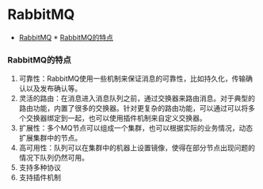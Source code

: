 # RabbitMQ

<!--ts-->
* [RabbitMQ](#rabbitmq)
      * [RabbitMQ的特点](#rabbitmq的特点)

<!-- Added by: hanzhigang, at: 2021年 8月17日 星期二 13时52分17秒 CST -->

<!--te-->

### RabbitMQ的特点
1. 可靠性：RabbitMQ使用一些机制来保证消息的可靠性，比如持久化，传输确认以及发布确认等。
2. 灵活的路由：在消息进入消息队列之前，通过交换器来路由消息。对于典型的路由功能，内置了很多的交换器。针对更复杂的路由功能，可以通过可以将多个交换器绑定到一起，也可以使用插件机制来自定义交换器。
3. 扩展性：多个MQ节点可以组成一个集群，也可以根据实际的业务情况，动态扩展集群中的节点。
4. 高可用性：队列可以在集群中的机器上设置镜像，使得在部分节点出现问题的情况下队列仍然可用。
5. 支持多种协议
6. 支持插件机制

